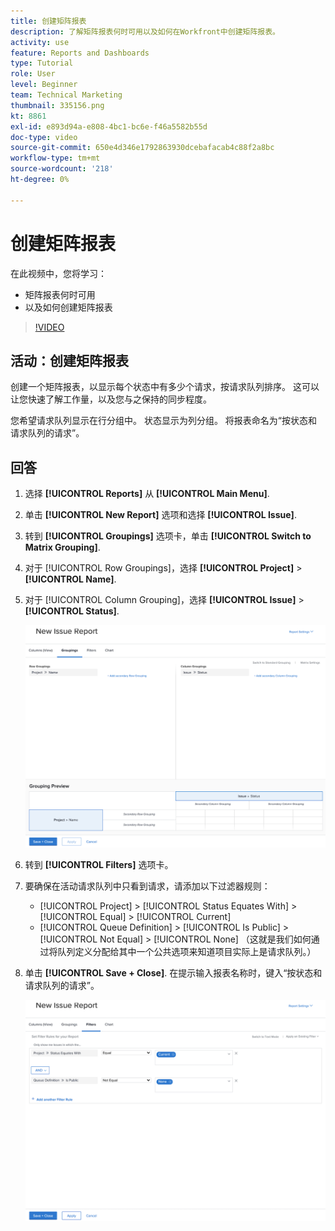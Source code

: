 ```yaml
---
title: 创建矩阵报表
description: 了解矩阵报表何时可用以及如何在Workfront中创建矩阵报表。
activity: use
feature: Reports and Dashboards
type: Tutorial
role: User
level: Beginner
team: Technical Marketing
thumbnail: 335156.png
kt: 8861
exl-id: e893d94a-e808-4bc1-bc6e-f46a5582b55d
doc-type: video
source-git-commit: 650e4d346e1792863930dcebafacab4c88f2a8bc
workflow-type: tm+mt
source-wordcount: '218'
ht-degree: 0%

---
```


# 创建矩阵报表

在此视频中，您将学习：

* 矩阵报表何时可用
* 以及如何创建矩阵报表

>[!VIDEO](https://video.tv.adobe.com/v/335156/?quality=12&learn=on)

## 活动：创建矩阵报表

创建一个矩阵报表，以显示每个状态中有多少个请求，按请求队列排序。 这可以让您快速了解工作量，以及您与之保持的同步程度。

您希望请求队列显示在行分组中。 状态显示为列分组。 将报表命名为“按状态和请求队列的请求”。

## 回答

1. 选择 **[!UICONTROL Reports]** 从 **[!UICONTROL Main Menu]**.
1. 单击 **[!UICONTROL New Report]** 选项和选择 **[!UICONTROL Issue]**.
1. 转到 **[!UICONTROL Groupings]** 选项卡，单击 **[!UICONTROL Switch to Matrix Grouping]**.
1. 对于 [!UICONTROL Row Groupings]，选择 **[!UICONTROL Project]** > **[!UICONTROL Name]**.
1. 对于 [!UICONTROL Column Grouping]，选择 **[!UICONTROL Issue]** > **[!UICONTROL Status]**.

   ![用于创建新问题报告分组的屏幕图像](assets/matrix-report-groupings.png)

1. 转到 **[!UICONTROL Filters]** 选项卡。
1. 要确保在活动请求队列中只看到请求，请添加以下过滤器规则：

   * [!UICONTROL Project] > [!UICONTROL Status Equates With] > [!UICONTROL Equal] > [!UICONTROL Current]
   * [!UICONTROL Queue Definition] > [!UICONTROL Is Public] > [!UICONTROL Not Equal] > [!UICONTROL None] （这就是我们如何通过将队列定义分配给其中一个公共选项来知道项目实际上是请求队列。）

1. 单击 **[!UICONTROL Save + Close]**. 在提示输入报表名称时，键入“按状态和请求队列的请求”。

   ![用于创建新问题报表过滤器的屏幕图像](assets/matrix-report-filters.png)

